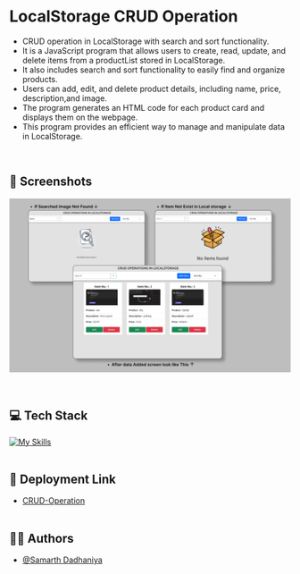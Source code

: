 
# LocalStorage CRUD Operation


- CRUD operation in LocalStorage with search and sort functionality.
- It is a JavaScript program that allows users to create, read, update, and delete items from a productList stored in LocalStorage. 
- It also includes search and sort functionality to easily find and organize products. 
- Users can add, edit, and delete product details, including name, price, description,and image. 
- The program generates an HTML code for each product card and displays them on the webpage. 
- This program provides an efficient way to manage and manipulate data in LocalStorage.
<br>

## :camera_flash: Screenshots

![App Screenshot](https://github.com/samarthdadhaniya/CRUD-Operation-in-LocalStorage/blob/features/img/site-demo-image.png)

<br>

## :computer: Tech Stack

[![My Skills](https://skillicons.dev/icons?i=html,css,js,bootstrap,vscode,git,github,figma)](https://skillicons.dev) <br><br>


## :rocket: Deployment Link

- [CRUD-Operation](https://samarthdadhaniya.github.io/CRUD-Operation-in-LocalStorage/)
<br><br>

## :technologist: Authors

- [@Samarth Dadhaniya](https://github.com/samarthdadhaniya)

